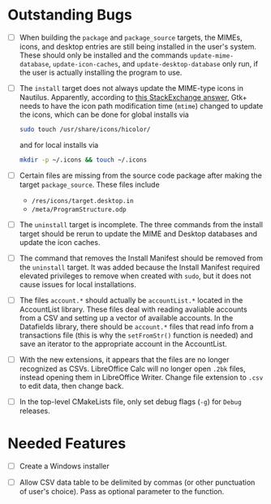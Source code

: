 # Outstanding Bugs #

* [ ] When building the `package` and `package_source` targets, the MIMEs, icons, and desktop entries are still being installed in the user's system. These should only be installed and the commands `update-mime-database`, `update-icon-caches`, and `update-desktop-database` only run, if the user is actually installing the program to use.

* [ ] The `install` target does not always update the MIME-type icons in Nautilus. Apparently, according to [this StackExchange answer](https://unix.stackexchange.com/a/465085), Gtk+ needs to have the icon path modification time (`mtime`) changed to update the icons, which can be done for global installs via

  ```bash
  sudo touch /usr/share/icons/hicolor/
  ```

  and for local installs via

  ```bash
  mkdir -p ~/.icons && touch ~/.icons
  ```

* [ ] Certain files are missing from the source code package after making the target `package_source`. These files include

  * `/res/icons/target.desktop.in`
  * `/meta/ProgramStructure.odp`

* [ ] The `uninstall` target is incomplete. The three commands from the install target should be rerun to update the MIME and Desktop databases and update the icon caches.

* [ ] The command that removes the Install Manifest should be removed from the `uninstall` target. It was added because the Install Manifest required elevated privileges to remove when created with `sudo`, but it does not cause issues for local installations.

* [ ] The files `account.*` should actually be `accountList.*` located in the AccountList library. These files deal with reading avaliable accounts from a CSV and setting up a vector of available accounts. In the Datafields library, there should be `account.*` files that read info from a transactions file (this is why the `setFromStr()` function is needed) and save an iterator to the appropriate account in the AccountList.

* [ ] With the new extensions, it appears that the files are no longer recognized as CSVs. LibreOffice Calc will no longer open `.2bk` files, instead opening them in LibreOffice Writer. Change file extension to `.csv` to edit data, then change back.

* [ ] In the top-level CMakeLists file, only set debug flags (`-g`) for `Debug` releases.

# Needed Features

* [ ] Create a Windows installer
* [ ] Allow CSV data table to be delimited by commas (or other punctuation of user's choice). Pass as optional parameter to the function.

